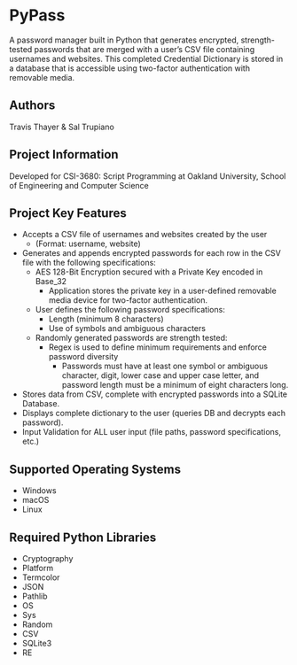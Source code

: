 # PyPass
A password manager built in Python that generates encrypted, strength-tested passwords that are merged with a user’s CSV file containing usernames and websites. This completed Credential Dictionary is stored in a database that is accessible using two-factor authentication with removable media.

## Authors
Travis Thayer & Sal Trupiano

## Project Information
Developed for CSI-3680: Script Programming at Oakland University, School of Engineering and Computer Science

## Project Key Features
* Accepts a CSV file of usernames and websites created by the user
  * (Format: username, website)
* Generates and appends encrypted passwords for each row in the CSV file with the following specifications:
  * AES 128-Bit Encryption secured with a Private Key encoded in Base_32
    * Application stores the private key in a user-defined removable media device for two-factor authentication.
  * User defines the following password specifications:
    * Length (minimum 8 characters)
    * Use of symbols and ambiguous characters
  * Randomly generated passwords are strength tested:
    * Regex is used to define minimum requirements and enforce password diversity
      * Passwords must have at least one symbol or ambiguous character, digit, lower case and upper case letter,
	    and password length must be a minimum of eight characters long.
* Stores data from CSV, complete with encrypted passwords into a SQLite Database.
* Displays complete dictionary to the user (queries DB and decrypts each password).
* Input Validation for ALL user input (file paths, password specifications, etc.)

## Supported Operating Systems
* Windows
* macOS
* Linux

## Required Python Libraries
* Cryptography
* Platform
* Termcolor
* JSON
* Pathlib
* OS
* Sys
* Random
* CSV
* SQLite3
* RE
